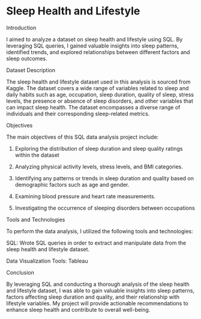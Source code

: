 # Sleep Health and Lifestyle
Introduction 

I aimed to analyze a dataset on sleep health and lifestyle using SQL. By leveraging SQL queries, I gained valuable insights into sleep patterns, identified trends, and explored relationships between different factors and sleep outcomes.

Dataset Description

The sleep health and lifestyle dataset used in this analysis is sourced from Kaggle. The dataset covers a wide range of variables related to sleep and daily habits such as age, occupation, sleep duration, quality of sleep, stress levels, the presence or absence of sleep disorders, and other variables that can impact sleep health. The dataset encompasses a diverse range of individuals and their corresponding sleep-related metrics.

Objectives

The main objectives of this SQL data analysis project include:

1. Exploring the distribution of sleep duration and sleep quality ratings within the dataset

2. Analyzing physical activity levels, stress levels, and BMI categories.

3. Identifying any patterns or trends in sleep duration and quality based on demographic factors such as age and gender.

4. Examining blood pressure and heart rate measurements.

5. Investigating the occurrence of sleeping disorders between occupations


Tools and Technologies

To perform the data analysis, I utilized the following tools and technologies:

SQL: Wrote SQL queries in order to extract and manipulate data from the sleep health and lifestyle dataset.

Data Visualization Tools: Tableau

Conclusion

By leveraging SQL and conducting a thorough analysis of the sleep health and lifestyle dataset, I was able to gain valuable insights into sleep patterns, factors affecting sleep duration and quality, and their relationship with lifestyle variables. My project will provide actionable recommendations to enhance sleep health and contribute to overall well-being.
